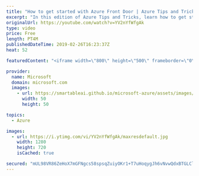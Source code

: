 ```yaml
---
title: "How to get started with Azure Front Door | Azure Tips and Tricks"
excerpt: "In this edition of Azure Tips and Tricks, learn how to get started with Azure Front Door. Azure Front Door easily makes your applications globally available and secure.    For more tips and tricks, visit: http://azuredev.tips    Get started with 12 months of free services and $200 USD in credit. Create"
originalUrl: https://youtube.com/watch?v=YV2nYfWfgAk
type: video
price: Free
length: PT4M
publishedDateTime: 2019-02-26T16:23:37Z
heat: 52

featuredContent: "<iframe width=\"800\" height=\"500\" frameborder=\"0\" src=\"https://www.youtube.com/embed/YV2nYfWfgAk\" allow=\"accelerometer; autoplay; encrypted-media; gyroscope; picture-in-picture\" allowfullscreen></iframe>"

provider:
  name: Microsoft
  domain: microsoft.com
  images:
    - url: https://smartableai.github.io/microsoft-azure/assets/images/organizations/microsoft.com-50x50.jpg
      width: 50
      height: 50

topics:
  - Azure

images:
  - url: https://i.ytimg.com/vi/YV2nYfWfgAk/maxresdefault.jpg
    width: 1280
    height: 720
    isCached: true

secured: "mUL98VR86ZeHoX7mGFNgcs58spsqZuiyOKr1+T7uHoqygJh6vNvwQdxBTGLCl4/VO4H4RhHXvCzQWBq+vOQvYoXXv9zie5/alaQA8vxhp0+tSW0M6FPNcGJ0pdjCTQKoPBTd7hpAsMo/EhPot2+Exp8prYHAjvFr2m6l5bpDqDU8lAOv7bqxzOYWQ3WKA1DiNaWJR9dQWCOT2JVcqwEUJcmSeKkNedjlDSfavy657/AFEaJZ1MjQpLU/EQFQyzvWfTQUWAbVzjj925vOGYMt2nFZEjgVU+QrQHlloqSTAtAZe7ySKCFu965kp6txEABqFiHMpx+1W4Ejpj/kK332aUfnsgNieg0cyIE+Mi46fCM7jetUSeK0ZHh3s7VPNEK2mdGgcsqMjBPpUGVmTIXEA98xpcYYjKRBef5m/bXyP70=;M5dFUxvkkr2lIO6vWywVnw=="
---
```


